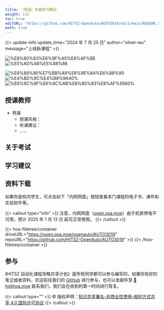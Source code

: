 ```yaml
---
title: （限选）机器学习概论
weight: 112
toc: true
editURL: "https://github.com/HITSZ-OpenAuto/AUTO3019/edit/main/README.md"
math: true
---
```


{{< update-info update_time="2024 年 7 月 25 日" author="oliver-wu" message="上线新课程" >}}

<div class="img-div hx-mt-4 hx-flex-row hx-justify-start hx-items-center">

![%E8%80%83%E6%9F%A5%E8%AF%BE](https://img.shields.io/badge/%E8%80%83%E6%9F%A5%E8%AF%BE-green)
![%E5%AD%A6%E5%88%86](https://img.shields.io/badge/%E5%AD%A6%E5%88%86-2-moccasin)

![%E6%88%90%E7%BB%A9%E6%9E%84%E6%88%90](https://img.shields.io/badge/%E6%88%90%E7%BB%A9%E6%9E%84%E6%88%90-gold)
![%E4%BD%9C%E4%B8%9A40%](https://img.shields.io/badge/%E4%BD%9C%E4%B8%9A-%E6%9C%AA%E7%9F%A5%25-wheat)
![%E6%9C%9F%E6%9C%AB%E8%80%83%E8%AF%9560%](https://img.shields.io/badge/%E6%9C%9F%E6%9C%AB%E8%80%83%E8%AF%95-%E6%9C%AA%E7%9F%A5%25-wheat)


</div>

## 授课教师

- 熊昊
  - 授课风格：
  - 听课建议：
  - ……

## 关于考试

## 学习建议

## 资料下载

如果你是校内学生，可点击如下「内网网盘」按钮查看本门课程的电子书、课件和实验软件等。

{{< callout type="info" >}}
  注意，内网网盘（[open.osa.moe](https://open.osa.moe/openauto)）由于机房停电不可用，预计 2025 年 1 月 13 日 起可正常使用。
{{< /callout >}}

{{< hoa-filetree/container driveURL="https://open.osa.moe/openauto/AUTO3019" repoURL="https://github.com/HITSZ-OpenAuto/AUTO3019" >}}
{{< /hoa-filetree/container >}}

## 参与

《HITSZ 自动化课程攻略共享计划》是所有同学都可以参与编写的，如果你有好的笔记或者资料，欢迎前往我们的 [GitHub](https://github.com/HITSZ-OpenAuto) 进行参与，也可以发邮件至 [📮hi@hoa.moe](mailto:hi@hoa.moe) 联系我们，我们会在收到的第一时间进行答复。

{{< callout type="" >}}
  © 版权声明：[知识共享署名-非商业性使用-相同方式共享 4.0 国际许可协议](https://creativecommons.org/licenses/by-nc-sa/4.0/)
{{< /callout >}}
